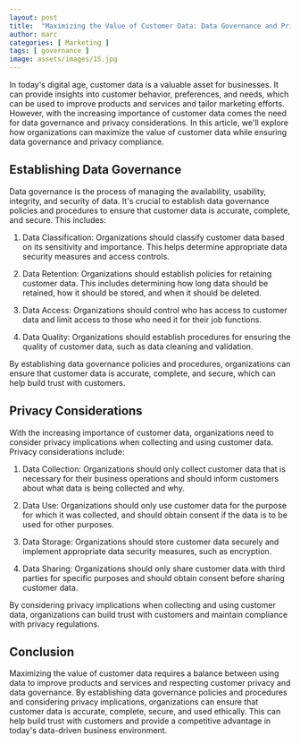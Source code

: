```yaml
---
layout: post
title:  "Maximizing the Value of Customer Data: Data Governance and Privacy Considerations"
author: marc
categories: [ Marketing ]
tags: [ governance ]
image: assets/images/15.jpg
---
```

In today's digital age, customer data is a valuable asset for businesses. It can provide insights into customer behavior, preferences, and needs, which can be used to improve products and services and tailor marketing efforts. However, with the increasing importance of customer data comes the need for data governance and privacy considerations. In this article, we'll explore how organizations can maximize the value of customer data while ensuring data governance and privacy compliance.

Establishing Data Governance
----------------------------

Data governance is the process of managing the availability, usability, integrity, and security of data. It's crucial to establish data governance policies and procedures to ensure that customer data is accurate, complete, and secure. This includes:

1.  Data Classification: Organizations should classify customer data based on its sensitivity and importance. This helps determine appropriate data security measures and access controls.

2.  Data Retention: Organizations should establish policies for retaining customer data. This includes determining how long data should be retained, how it should be stored, and when it should be deleted.

3.  Data Access: Organizations should control who has access to customer data and limit access to those who need it for their job functions.

4.  Data Quality: Organizations should establish procedures for ensuring the quality of customer data, such as data cleaning and validation.

By establishing data governance policies and procedures, organizations can ensure that customer data is accurate, complete, and secure, which can help build trust with customers.

Privacy Considerations
----------------------

With the increasing importance of customer data, organizations need to consider privacy implications when collecting and using customer data. Privacy considerations include:

1.  Data Collection: Organizations should only collect customer data that is necessary for their business operations and should inform customers about what data is being collected and why.

2.  Data Use: Organizations should only use customer data for the purpose for which it was collected, and should obtain consent if the data is to be used for other purposes.

3.  Data Storage: Organizations should store customer data securely and implement appropriate data security measures, such as encryption.

4.  Data Sharing: Organizations should only share customer data with third parties for specific purposes and should obtain consent before sharing customer data.

By considering privacy implications when collecting and using customer data, organizations can build trust with customers and maintain compliance with privacy regulations.

Conclusion
----------

Maximizing the value of customer data requires a balance between using data to improve products and services and respecting customer privacy and data governance. By establishing data governance policies and procedures and considering privacy implications, organizations can ensure that customer data is accurate, complete, secure, and used ethically. This can help build trust with customers and provide a competitive advantage in today's data-driven business environment.